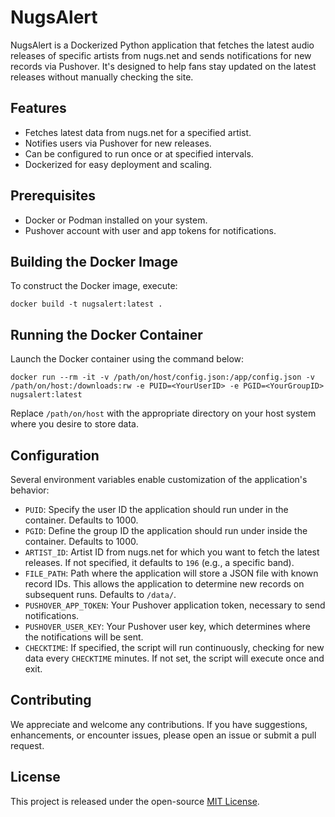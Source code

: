 # NugsAlert

NugsAlert is a Dockerized Python application that fetches the latest audio releases of specific artists from nugs.net and sends notifications for new records via Pushover. It's designed to help fans stay updated on the latest releases without manually checking the site.

## Features

- Fetches latest data from nugs.net for a specified artist.
- Notifies users via Pushover for new releases.
- Can be configured to run once or at specified intervals.
- Dockerized for easy deployment and scaling.

## Prerequisites

- Docker or Podman installed on your system.
- Pushover account with user and app tokens for notifications.

## Building the Docker Image

To construct the Docker image, execute:

```
docker build -t nugsalert:latest .
```

## Running the Docker Container

Launch the Docker container using the command below:

```
docker run --rm -it -v /path/on/host/config.json:/app/config.json -v /path/on/host:/downloads:rw -e PUID=<YourUserID> -e PGID=<YourGroupID> nugsalert:latest
```

Replace `/path/on/host` with the appropriate directory on your host system where you desire to store data.

## Configuration

Several environment variables enable customization of the application's behavior:

- `PUID`: Specify the user ID the application should run under in the container. Defaults to 1000.
- `PGID`: Define the group ID the application should run under inside the container. Defaults to 1000.
- `ARTIST_ID`: Artist ID from nugs.net for which you want to fetch the latest releases. If not specified, it defaults to `196` (e.g., a specific band).
- `FILE_PATH`: Path where the application will store a JSON file with known record IDs. This allows the application to determine new records on subsequent runs. Defaults to `/data/`.
- `PUSHOVER_APP_TOKEN`: Your Pushover application token, necessary to send notifications.
- `PUSHOVER_USER_KEY`: Your Pushover user key, which determines where the notifications will be sent.
- `CHECKTIME`: If specified, the script will run continuously, checking for new data every `CHECKTIME` minutes. If not set, the script will execute once and exit.

## Contributing

We appreciate and welcome any contributions. If you have suggestions, enhancements, or encounter issues, please open an issue or submit a pull request.

## License

This project is released under the open-source [MIT License](LICENSE).
